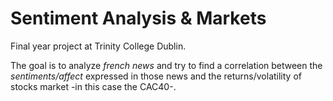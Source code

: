 # Sentiment Analysis & Markets

Final year project at Trinity College Dublin.

The goal is to analyze _french news_ and try to find a correlation between the _sentiments/affect_ expressed in those news and the returns/volatility of stocks market -in this case the CAC40-.
